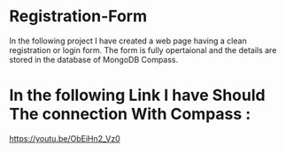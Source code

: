 # Registration-Form
In the following project I have created a web page having a clean registration or login form. The form is fully opertaional and the details are stored in the database of MongoDB Compass. 
# In the following Link I have Should The connection With Compass :
https://youtu.be/ObEiHn2_Vz0
